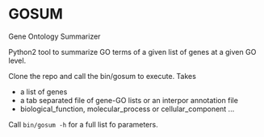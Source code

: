 # GOSUM
Gene Ontology Summarizer

Python2 tool to summarize GO terms of a given list of genes at a given GO level.

Clone the repo and call the bin/gosum to execute. Takes

* a list of genes
* a tab separated file of gene-GO lists or an interpor annotation file
* biological_function, molecular_process or cellular_component
...

Call ``bin/gosum -h`` for a full list fo parameters.
